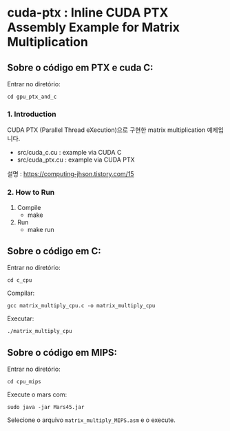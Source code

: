 # cuda-ptx : Inline CUDA PTX Assembly Example for Matrix Multiplication

## Sobre o código em PTX e cuda C:

Entrar no diretório:
```
cd gpu_ptx_and_c
```

### 1. Introduction
CUDA PTX (Parallel Thread eXecution)으로 구현한 matrix multiplication 예제입니다.
- src/cuda_c.cu : example via CUDA C
- src/cuda_ptx.cu : example via CUDA PTX   
  
  
설명 : https://computing-jhson.tistory.com/15

### 2. How to Run
1. Compile
    - make
2. Run
    - make run


## Sobre o código em C:

Entrar no diretório:
```
cd c_cpu
```


Compilar:
```
gcc matrix_multiply_cpu.c -o matrix_multiply_cpu
```

Executar:
```
./matrix_multiply_cpu
```


## Sobre o código em MIPS:

Entrar no diretório:
```
cd cpu_mips
```

Execute o mars com:
```
sudo java -jar Mars45.jar
```

Selecione o arquivo `matrix_multiply_MIPS.asm` e o execute.